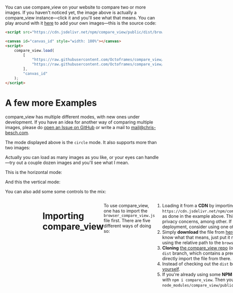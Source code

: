 <script src="./dist/browser_compare_view.js"></script>
<style>
    canvas {
        width: 100%;
    }
    .cv_container {
        display: flex;
        flex-direction: row;
        width: 100%;
    }
    .cv_controls {
        width: 120px;
    }
</style>

<canvas id="heading"></canvas>
<script>
    compare_view.load(
        [
            "./images/banner_grey.png",
            "./images/banner_colour.png",
        ],
        "heading"
    );
</script>

You can use compare_view on your website to compare two or more images.
If you haven't noticed yet, the image above is actually a compare_view instance—click it and you'll see what that means.
You can play around with it [here](https://jsfiddle.net/7t58914w) to add your own images—this is the source code:
```html
<script src="https://cdn.jsdelivr.net/npm/compare_view/public/dist/browser_compare_view.js"></script>

<canvas id="canvas_id" style="width: 100%"></canvas>
<script>
    compare_view.load(
        [
            "https://raw.githubusercontent.com/Octoframes/compare_view/main/public/images/banner_grey.png",
            "https://raw.githubusercontent.com/Octoframes/compare_view/main/public/images/banner_colour.png",
        ],
        "canvas_id"
    );
</script>
```

# A few more Examples
compare_view has multiple different modes, with new ones under development.
If you have an idea for another way of comparing multiple images, please do [open an Issue on GitHub](https://github.com/Octoframes/compare_view/issues) or write a mail to [mail@chris-besch.com](mailto:mail@chris-besch.com).

The mode displayed above is the `circle` mode.
It also supports more than two images:
<canvas id="more_than_two"></canvas>
<script>
    compare_view.load(
        [
            "./images/cat.png",
            "./images/cat_grey.png",
            "./images/cat_green.png",
        ],
        "more_than_two"
    );
</script>
Actually you can load as many images as you like, or your eyes can handle—try out a couple dozen images and you'll see what I mean.

This is the horizontal mode:
<canvas id="horizontal"></canvas>
<script>
    compare_view.load(
        [
            "./images/banner_grey.png",
            "./images/banner_colour.png",
        ],
        "horizontal",
        {
            "start_mode": "horizontal",
            "start_slider_pos": 0.18,
        }
    );
</script>

And this the vertical mode:
<canvas id="vertical"></canvas>
<script>
    compare_view.load(
        [
            "./images/banner_grey.png",
            "./images/banner_colour.png",
        ],
        "vertical",
        {
            "start_mode": "vertical",
            "start_slider_pos": 0.65,
        }
    );
</script>

You can also add some some controls to the mix:
<div class="cv_container">
    <div><canvas id="controls_canvas"></canvas>
    <div id="controls_controls" class="cv_controls"></div>
</div>
<script>
    compare_view.load(
        [
            "./images/grouping_1.png",
            "./images/grouping_2.png",
            "./images/grouping_10.png",
        ],
        "controls_canvas",
        {
            "controls_id": "controls_controls"
        }
    );
</script>

# Importing compare_view
To use compare_view, one has to import the `browser_compare_view.js` file first.
There are five different ways of doing so:
1.  Loading it from a **CDN** by importing `https://cdn.jsdelivr.net/npm/compare_view/public/dist/browser_compare_view.js` as done in the example above.
    This way is the easiest but doesn't come without privacy concerns, among other.
    If you want to use compare_view for a production deployment, consider using one of the options below.
2.  Simply **download** the file from [here](https://github.com/Octoframes/compare_view/releases/latest) and put it in your static folder (if you don't know what that means, just put it next to you `index.html`).
    Now you can import it using the relative path to the `browser_compare_view.js` from your `index.html`.
3.  **Cloning** [the compare_view repo](https://github.com/Octoframes/compare_view) (or adding it as a submodule) and checking out the `dist` branch, which contains a precompiled version of compare_view.
    You can directly import the file from there.
4.  Instead of checking out the `dist` branch you could also stick to `main` and [compile it yourself](#compile-it-yourself).
5.  If you're already using some **NPM** packages, feel free to download compare_view with `npm i compare_view`.
    Then you can find the file in `node_modules/compare_view/public/dist/browser_compare_view.js`.

# Simple Setup
Now that you have imported compare_view, it's time to actually use it.
First you have to create an HTML canvas, which compare_view will draw on:
```html
<canvas id="my_canvas_id" style="width: 100%"></canvas>
```
The width style is used to scale the canvas as far as there is room for it, but it's optional so feel free to omit it.
`my_canvas_id` must be a unique ID *id*entifying this canvas—so use a different ID for each and every compare_view instance.
Then you have to configure this compare_view instance by calling the `compare_view.load` function in a `<script>` tag.
```html
<script>
    compare_view.load(
        [
            "image_1.png",
            "image_2.png",
            "image_3.png",
        ],
        "my_canvas_id"
    );
</script>
```
Here you have to define the image URLs and, as you can see, you have to provide the ID again so that the right canvas gets used.

# Settings
If you for example want to change the starting mode or add the controls, you need to tweak compare_view via its settings.
The `compare_view.load` function takes an optional `config` parameter.
These are the default settings, the more complicated ones of which will be described in detail later on:
```html
<script>
    compare_view.load(
        [
            "image_1.png",
            "image_2.png",
            "image_3.png",
        ],
        "my_canvas_id",
        {
            // leave undefined to not create controls
            controls_id?: string;
            // random string used to create unique ids
            key?: string;

            // either "circle", "horizonal" or "vertical"
            start_mode: "circle",
            // size of circle outline as fraction of image width or height (whatever is bigger)
            circumference_fraction: 0.005,
            // overwrite circle size
            circle_size: undefined,
            circle_fraction: 0.2,
            // draw line around circle
            show_circle: true,
            revolve_imgs_on_click: true,
            slider_fraction: 0.01,
            // time slider takes to reach clicked location
            slider_time: 400,
            // apply when moving slider
            // see: https://easings.net
            rate_function: ease_in_out_cubic,
            // 0.0 -> left; 1.0 -> right
            start_slider_pos: 0.5,
            // draw line at slider
            show_slider: true,
        }
    );
</script>
```
You can change as many or as few of these as you like.
So you can customize everything, leave the entire object empty (always using the defaults) or something in between:
```js
{
    start_mode: "horizontal",
}
```

If you want a feature of compare_view to be optional or customizable, feel free to [open an Issue on GitHub](https://github.com/Octoframes/compare_view/issues) or write a mail to [mail@chris-besch.com](mailto:mail@chris-besch.com).

### Adding Controls
The `controls_id` setting takes the ID of an HTML element.
In this element the controls get created in.
So for example you could put them into an empty `<div>` element like this:
```html
<div>
    <canvas id="my_canvas_id"></canvas>
    <div id="my_controls_id"></div>
</div>
<script>
    compare_view.load(
        [
            "image_1.png",
            "image_2.png",
            "image_3.png",
        ],
        "my_canvas_id",
        {
            "controls_id": "my_controls_id"
        }
    );
</script>
```
The id used for the canvas mustn't be the same as the one used for the controls.

Each control element compare_view creates also needs a unique ID.
These are automatically created using a random key by default and yours if you define it with the `key` setting.

### Circle Size
The circle size is defined as a fraction of the image width or height (whichever is bigger—called max_size in this document).
So setting `circle_fraction` to `0.5` means the radius of the circle equals half of max_size.

If fractions aren't your cup of tea, you can overwrite this behaviour by setting the `circle_size` setting.
It defines the radius in pixel.

### Showing the Slider and Circle Outline
If `show_slider` is set to `false`, the black line indicating the slider won't be rendered.
This also applies to `show_circle`.

# Compile It Yourself
Once you've cloned [the compare_view repo](https://github.com/Octoframes/compare_view) you have to install all required dependencies:
```
yarn install
```
After that you can compile compare_view.
```
# compile debug build
yarn run build_debug

# compile deployment build
yarn run build_deploy

# start development server
yarn run develop
```

# Development
compare_view is still under development.
If you encounter a bug or have an idea for a new feature, please do [open an Issue on GitHub](https://github.com/Octoframes/compare_view/issues) or write a mail to [mail@chris-besch.com](mailto:mail@chris-besch.com).

Thanks for using our software.
Have a nice day.

# Jupyter compare_view
PS: If you're interested in using compare_view with Jupyter Lab, check out [Jupyter compare_view](https://github.com/Octoframes/jupyter_compare_view), another one of our projects.

